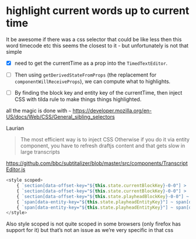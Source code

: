 # highlight current words up to current time

It be awesome if there was a css selector that could be like less then this word timecode etc this seems the closest to it - but unfortunately is not that simple

- [x] need to get the currentTime as a prop into the `TimedTextEditor`.

- [ ] Then using `getDerivedStateFromProps` (the replacement for `componentWillReceiveProps`), we can compute what to highlights.

- [ ] By finding the block key and entity key of the currentTime, then inject CSS with tilda rule to make things things highlighted.

all the magic is done with `~` https://developer.mozilla.org/en-US/docs/Web/CSS/General_sibling_selectors


Laurian 
> The most efficient way is to inject CSS Otherwise if you do it via entity component, you have to refresh draftjs content and that gets slow in large transcripts

https://github.com/bbc/subtitalizer/blob/master/src/components/TranscriptEditor.js


```js
<style scoped>
    { `section[data-offset-key="${this.state.currentBlockKey}-0-0"] > .WrapperBlock > div[data-offset-key] { border-left: 8px solid #d9d9d9; }` }
    { `section[data-offset-key="${this.state.currentBlockKey}-0-0"] > .WrapperBlock > div[data-offset-key] > span { background-color: #d9d9d9; color: black; }` }
    { `section[data-offset-key="${this.state.playheadBlockKey}-0-0"] ~ section > .WrapperBlock > div[data-offset-key] > span { color: #696969; }` }
    { `span[data-entity-key="${this.state.playheadEntityKey}"] ~ span[data-entity-key] { color: #696969; }` }
    { `span[data-entity-key="${this.state.playheadEntityKey}"] ~ span[data-offset-key] { color: #696969; }` }
</style>
```

Also style scoped is not quite scoped in some browsers (only firefox has support for it) but that’s not an issue as we’re very specific in that css